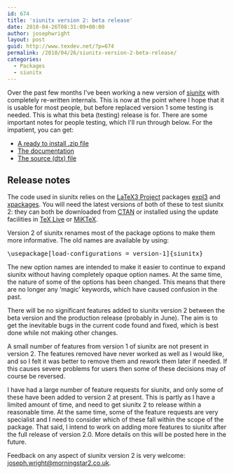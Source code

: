 ```yaml
---
id: 674
title: 'siunitx version 2: beta release'
date: 2010-04-26T08:31:09+00:00
author: josephwright
layout: post
guid: http://www.texdev.net/?p=674
permalink: /2010/04/26/siunitx-version-2-beta-release/
categories:
  - Packages
  - siunitx
---
```

Over the past few months I've been working a new version of <a title="A comprehensive (SI) units package" href="http://tug.ctan.org/pkg/siunitx">siunitx</a> with completely re-written internals. This is now at the point where I hope that it is usable for most people, but before replaced version 1 some testing is needed. This is what this beta (testing) release is for. There are some important notes for people testing, which I'll run through below. For the impatient, you can get:
<ul>
	<li><a href="http://www.texdev.net/wp-content/uploads/2010/04/siunitx.tds.zip">A ready to install .zip file</a></li>
	<li><a href="http://www.texdev.net/wp-content/uploads/2010/04/siunitx.pdf">The documentation</a></li>
	<li><a href="http://www.texdev.net/wp-content/uploads/2010/04/siunitx.dtx">The source (dtx) file</a></li>
</ul>
<h2>Release notes</h2>
The code used in siunitx relies on the <a href="http://www.latex-project.org/">LaTeX3 Project</a> packages <a href="http://tug.ctan.org/pkg/expl3">expl3</a> and <a href="http://tug.ctan.org/pkg/xpackages">xpackages</a>. You will need the latest versions of both of these to test siunitx 2: they can both be downloaded from <a title="The Comprehensive TeX Archive Network" href="http://www.ctan.org/">CTAN</a> or installed using the update facilities in <a href="http://www.tug.org/texlive/">TeX Live</a> or <a href="http://www.miktex.org/">MiKTeX</a>.

Version 2 of siunitx renames most of the package options to make them more informative. The old names are available by using:
<pre>\usepackage[load-configurations = version-1]{siunitx}
</pre>
The new option names are intended to make it easier to continue to expand siunitx without having completely opaque option names. At the same time, the nature of some of the options has been changed. This means that there are no longer any ‘magic’ keywords, which have caused confusion in the past.

There will be no significant features added to siunitx version 2 between the beta version and the production release (probably in June). The aim is to get the inevitable bugs in the current code found and fixed, which is best done while not making other changes.

A small number of features from version 1 of siunitx are not present in version 2. The features removed have never worked as well as I would like, and so I felt it was better to remove them and rework them later if needed. If this causes severe problems for users then some of these decisions may of course be reversed.

I have had a large number of feature requests for siunitx, and only some of these have been added to version 2 at present. This is partly as I have a limited amount of time, and need to get siunitx 2 to release within a reasonable time. At the same time, some of the feature requests are very specialist and I need to consider which of these fall within the scope of the package. That said, I intend to work on adding more features to siunitx after the full release of version 2.0. More details on this will be posted here in the future.

Feedback on any aspect of siunitx version 2 is very welcome: <a href="mailto:joseph.wright@morningstar2.co.uk">joseph.wright@morningstar2.co.uk</a>.